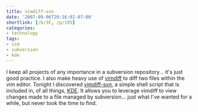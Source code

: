 ```yaml
---
title: vimdiff-svn
date: '2007-09-06T20:16:02-07:00'
shortlink: [/b/3F, /p/195]
categories:
- technology
tags:
- vim
- subversion
- kde
---
```

I keep all projects of any importance in a subversion repository... it's just good practice.  I also make heavy use of
[vimdiff][] to diff two files within the vim editor.  Tonight I discovered [vimdiff-svn][], a simple shell script that
is included in, of all things, [KDE][].  It allows you to leverage vimdiff to view changes made to a file managed by
subversion... just what I've wanted for a while, but never took the time to find.

[vimdiff]: http://www.vim.org/htmldoc/diff.html
[vimdiff-svn]: http://websvn.kde.org/*checkout*/trunk/KDE/kdesdk/scripts/vimdiff-svn
[KDE]: http://www.kde.org/
